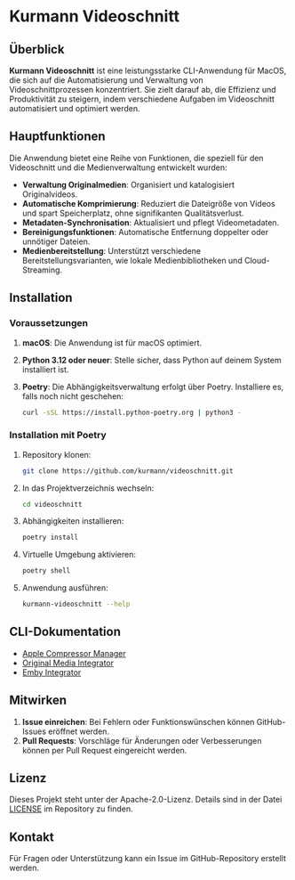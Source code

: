 # Kurmann Videoschnitt

## Überblick

**Kurmann Videoschnitt** ist eine leistungsstarke CLI-Anwendung für MacOS, die sich auf die Automatisierung und Verwaltung von Videoschnittprozessen konzentriert. Sie zielt darauf ab, die Effizienz und Produktivität zu steigern, indem verschiedene Aufgaben im Videoschnitt automatisiert und optimiert werden.

## Hauptfunktionen

Die Anwendung bietet eine Reihe von Funktionen, die speziell für den Videoschnitt und die Medienverwaltung entwickelt wurden:

- **Verwaltung Originalmedien**: Organisiert und katalogisiert Originalvideos.
- **Automatische Komprimierung**: Reduziert die Dateigröße von Videos und spart Speicherplatz, ohne signifikanten Qualitätsverlust.
- **Metadaten-Synchronisation**: Aktualisiert und pflegt Videometadaten.
- **Bereinigungsfunktionen**: Automatische Entfernung doppelter oder unnötiger Dateien.
- **Medienbereitstellung**: Unterstützt verschiedene Bereitstellungsvarianten, wie lokale Medienbibliotheken und Cloud-Streaming.

## Installation

### Voraussetzungen

1. **macOS**: Die Anwendung ist für macOS optimiert.
2. **Python 3.12 oder neuer**: Stelle sicher, dass Python auf deinem System installiert ist.
3. **Poetry**: Die Abhängigkeitsverwaltung erfolgt über Poetry. Installiere es, falls noch nicht geschehen:

   ```bash
   curl -sSL https://install.python-poetry.org | python3 -
   ```

### Installation mit Poetry

1. Repository klonen:

   ```bash
   git clone https://github.com/kurmann/videoschnitt.git
   ```

2. In das Projektverzeichnis wechseln:

   ```bash
   cd videoschnitt
   ```

3. Abhängigkeiten installieren:

   ```bash
   poetry install
   ```

4. Virtuelle Umgebung aktivieren:

   ```bash
   poetry shell
   ```

5. Anwendung ausführen:

   ```bash
   kurmann-videoschnitt --help
   ```
## CLI-Dokumentation

- [Apple Compressor Manager](docs/cli/apple_compressor_manager.md)
- [Original Media Integrator](docs/cli/original_media_integrator.md)
- [Emby Integrator](docs/cli/emby_integrator.md)

## Mitwirken

1. **Issue einreichen**: Bei Fehlern oder Funktionswünschen können GitHub-Issues eröffnet werden.
2. **Pull Requests**: Vorschläge für Änderungen oder Verbesserungen können per Pull Request eingereicht werden.

## Lizenz

Dieses Projekt steht unter der Apache-2.0-Lizenz. Details sind in der Datei [LICENSE](LICENSE) im Repository zu finden.

## Kontakt

Für Fragen oder Unterstützung kann ein Issue im GitHub-Repository erstellt werden.